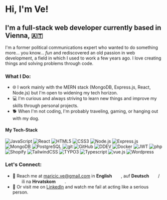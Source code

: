 # Hi, I'm Ve!

## I'm a full-stack web developer currently based in Vienna, 🇦🇹

I'm a former political communications expert who wanted to do something more... you know... *fun* and rediscovered an old passion in web development, a field in which I used to work a few years ago. I love creating things and solving problems through code.

### What I Do:

- 🌐 I work mainly with the MERN stack (MongoDB, Express.js, React, Node.js) but I'm open to widening my tech horizon.
- 💻 I'm curious and always striving to learn new things and improve my skills through personal projects.
- 🐕 When I'm not coding, I'm probably traveling, gaming, or hanging out with my dog.

#### My Tech-Stack

![JavaScript](https://img.shields.io/badge/-JavaScript-F7DF1E?logo=javascript&logoColor=black&style=flat)
![React](https://img.shields.io/badge/-React-61DAFB?logo=react&logoColor=white&style=flat)
![HTML5](https://img.shields.io/badge/-HTML5-E34F26?logo=html5&logoColor=white&style=flat)
![CSS3](https://img.shields.io/badge/-CSS3-1572B6?logo=css3&logoColor=white&style=flat)
![Node.js](https://img.shields.io/badge/-Node.js-339933?logo=node.js&logoColor=white&style=flat)
![Express.js](https://img.shields.io/badge/-Express.js-000000?logo=express&logoColor=white&style=flat)
![MongoDB](https://img.shields.io/badge/-MongoDB-47A248?logo=mongodb&logoColor=white&style=flat)
![PostgreSQL](https://img.shields.io/badge/-PostgreSQL-4169E1?logo=postgresql&logoColor=white&style=flat)
![git](https://img.shields.io/badge/-git-F05032?logo=git&logoColor=white&style=flat)
![GitHub](https://img.shields.io/badge/-GitHub-181717?logo=github&logoColor=white&style=flat)
![DDEV](https://img.shields.io/badge/-DDEV-007ACC?logo=ddev&logoColor=white&style=flat)
![Docker](https://img.shields.io/badge/-Docker-2496ED?logo=docker&logoColor=white&style=flat)
![JWT](https://img.shields.io/badge/-JWT-000000?logo=JSONwebtokens&logoColor=white&style=flat)
![php](https://img.shields.io/badge/-php-777BB4?logo=php&logoColor=white&style=flat)
![Shopify](https://img.shields.io/badge/-Shopify-7AB55C?logo=shopify&logoColor=white&style=flat)
![TailwindCSS](https://img.shields.io/badge/-TailwindCSS-38B2AC?logo=tailwind-css&logoColor=white&style=flat)
![TYPO3](https://img.shields.io/badge/-TYPO3-FF8700?logo=typo3&logoColor=white&style=flat)
![Typescript](https://img.shields.io/badge/-Typescript-3178C6?logo=typescript&logoColor=white&style=flat)
![vue.js](https://img.shields.io/badge/-vue.js-4FC08D?logo=vue.js&logoColor=white&style=flat)
![Wordpress](https://img.shields.io/badge/-Wordpress-21759B?logo=wordpress&logoColor=white&style=flat)


### Let's Connect:

- 📧 Reach me at [maricic.ve@gmail.com](mailto:maricic.ve@gmail.com) in **English** <img src="https://images2.imgbox.com/34/5c/RM8dMJXe_o.png" width="25" height="15"/>, auf **Deutsch** <img src="https://images2.imgbox.com/4c/b1/uo8cd6Ra_o.png" width="25" height="15"/>/<img src="https://images2.imgbox.com/2f/c5/zPiDhSaI_o.png" width="25" height="15"/> ili na **Hrvatskom** <img src="https://images2.imgbox.com/e0/3c/dgPMDunc_o.png" width="25" height="15"/>. 
- 🌟 Or visit me on [LinkedIn](https://www.linkedin.com/in/ve-maricic/) and watch me fail at acting like a serious person. 


